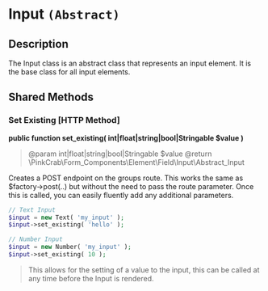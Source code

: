 # Input `(Abstract)`

## Description
The Input class is an abstract class that represents an input element. It is the base class for all input elements.

## Shared Methods

### Set Existing \[HTTP Method\]
**public function set_existing( int|float|string|bool|Stringable $value )**
> @param int|float|string|bool|Stringable $value 
> @return \PinkCrab\Form_Components\Element\Field\Input\Abstract_Input

Creates a POST endpoint on the groups route. This works the same as $factory->post(..) but without the need to pass the route parameter. Once this is called, you can easily fluently add any additional parameters.

```php
// Text Input
$input = new Text( 'my_input' );
$input->set_existing( 'hello' );

// Number Input
$input = new Number( 'my_input' );
$input->set_existing( 10 );
```

> This allows for the setting of a value to the input, this can be called at any time before the Input is rendered.